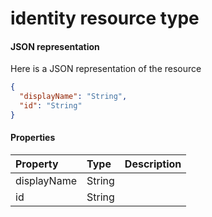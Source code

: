 # identity resource type



#### JSON representation

Here is a JSON representation of the resource

<!-- {
  "blockType": "resource",
  "optionalProperties": [

  ],
  "@odata.type": "microsoft.graph.identity"
}-->

```json
{
  "displayName": "String",
  "id": "String"
}

```
#### Properties
| Property	   | Type	|Description|
|:---------------|:--------|:----------|
|displayName|String||
|id|String||
